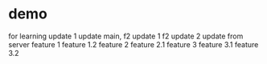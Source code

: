 # demo
for learning
update 1 update main, f2
update 1 f2
update 2
update from server
feature 1
feature 1.2
feature 2
feature 2.1
feature 3
feature 3.1
feature 3.2
